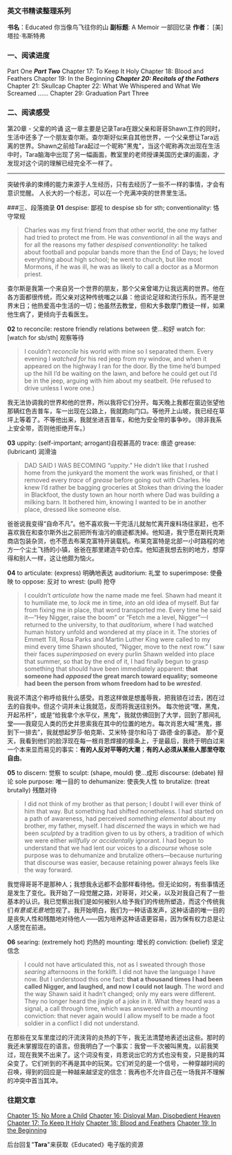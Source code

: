 ### 英文书精读整理系列
**书名**：Educated 你当像鸟飞往你的山
**副标题**:  A Memoir 一部回忆录
**作者**： [美] 塔拉·韦斯特弗

### 一、阅读进度
Part One
***Part Two***
Chapter 17: To Keep It Holy
Chapter 18: Blood and Feathers 
Chapter 19: In the Beginning
***Chapter 20: Recitals of the Fathers*** 
Chapter 21: Skullcap 
Chapter 22: What We Whispered and What We Screamed 
......
Chapter 29: Graduation
Part Three

### 二、阅读感受
第20章 -  父辈的吟诵
这一章主要是记录Tara在跟父亲和哥哥Shawn工作的同时，生活中还多了一个朋友查尔斯。查尔斯好似来自其他世界，一个父亲想让Tara远离的世界。Shawn之前给Tara起过一个昵称"黑鬼"，当这个昵称再次出现在生活中时，Tara脑海中出现了另一幅画面，教室里的老师授课美国历史课的画面，才发现对这个词的理解已经完全不一样了。
- - - - - 
突破传承的束缚的能力来源于人生经历，只有去经历了一些不一样的事情，才会有意识觉醒。
人长大的一个标志，可以在一个充满冲突的世界里生活。

###三、段落摘录
**01**
despise: 鄙视  to despise sb for sth;
conventionality: 恪守常规 
>Charles was my first friend from that other world, the one my father had tried to protect me from. He was *conventional* in all the ways and for all the reasons my father *despised* *conventionality*: he talked about football and popular bands more than the End of Days; he loved everything about high school; he went to church, but like most Mormons, if he was ill, he was as likely to call a doctor as a Mormon priest.

查尔斯是我第一个来自另一个世界的朋友，那个父亲曾竭力让我远离的世界。他在各方面都很传统，而父亲对这种传统嗤之以鼻：他谈论足球和流行乐队，而不是世界末日；他热爱高中生活的一切；他虽然去教堂，但和大多数摩门教徒一样，如果他生病了，更倾向于去看医生。

**02**
to reconcile: restore friendly relations between 使...和好
watch for:  [watch for sb/sth] 观察等待 
>I couldn’t *reconcile* his world with mine so I separated them. Every evening I *watched for* his red jeep from my window, and when it appeared on the highway I ran for the door. By the time he’d bumped up the hill I’d be waiting on the lawn, and before he could get out I’d be in the jeep, arguing with him about my seatbelt. (He refused to drive unless I wore one.)

我无法协调我的世界和他的世界，所以我将它们分开。每天晚上我都在窗边张望他那辆红色吉普车，车一出现在公路上，我就跑向门口。等他开上山坡，我已经在草坪上等着了。不等他出来，我就坐进吉普车，和他为安全带的事争吵。（除非我系上安全带，否则他拒绝开车。）

**03**
uppity: (self-important; arrogant)自视甚高的
trace:  痕迹
grease: (lubricant) 润滑油
>DAD SAID I WAS BECOMING “*uppity*.” He didn’t like that I rushed home from the junkyard the moment the work was finished, or that I removed every *trace* of *grease* before going out with Charles. He knew I’d rather be bagging groceries at Stokes than driving the loader in Blackfoot, the dusty town an hour north where Dad was building a milking barn. It bothered him, knowing I wanted to be in another place, dressed like someone else.

爸爸说我变得“自命不凡”。他不喜欢我一干完活儿就匆忙离开废料场往家赶，也不喜欢我在和查尔斯外出之前把所有油污的痕迹都洗掉。他知道，我宁愿在斯托克斯商店包装杂货，也不愿去布莱克富特开装载机。布莱克富特是北部一小时路程的地方一个尘土飞扬的小镇，爸爸在那里建造牛奶仓库。他知道我想去别的地方，想穿得和别人一样，这让他颇为恼火。

**04**
to articulate:  (express) 明确地表达
auditorium: 礼堂
to superimpose: 使叠映 
to oppose: 反对
to wrest:  (pull) 抢夺
>I couldn’t *articulate* how the name made me feel. Shawn had meant it to humiliate me, to *lock* me in time, *into* an old idea of myself. But far from fixing me in place, that word transported me. 
>Every time he said it—“Hey Nigger, raise the boom” or “Fetch me a level, Nigger”—I returned to the university, to that *auditorium*, where I had watched human history unfold and wondered at my place in it. The stories of Emmett Till, Rosa Parks and Martin Luther King were called to my mind every time Shawn shouted, “Nigger, move to the next row.” 
>I saw their faces *superimposed* on every purlin Shawn welded into place that summer, so that by the end of it, I had finally begun to grasp something that should have been immediately apparent: 
>**that someone had *opposed* the great march toward equality; someone had been the person from whom freedom had to be *wrested***.

我说不清这个称呼给我什么感受。肖恩这样做是想羞辱我，把我锁在过去，困在过去的自我中。但这个词并未让我就范，反而将我送往别外。
每次他说“嘿，黑鬼，开起吊杆”，或是“给我拿个水平仪，黑鬼”，我就仿佛回到了大学，回到了那间礼堂——我窥见人类的历史并思索我在其中的位置的地方。每次肖恩大喊“黑鬼，挪到下一排去”，我就想起罗莎·帕克斯、艾米特·提尔和马丁·路德·金的事迹。
那个夏天，我看到他们的脸浮现在每一根肖恩焊接的檩条上，于是最后，我终于明白过来一个本来显而易见的事实：**有的人反对平等的大潮**；**有的人必须从某些人那里夺取自由**。

**05**
to discern: 觉察
to sculpt: (shape, mould) 使…成形
discourse:  (debate) 辩论
sole purpose: 唯一目的
to dehumanize:  使丧失人性 
to brutalize: (treat brutally) 残酷对待
>I did not think of my brother as that person; I doubt I will ever think of him that way. But something had shifted nonetheless. I had started on a path of awareness, had perceived *something elemental* about my brother, my father, myself. I had *discerned* the ways in which we had been *sculpted* by a tradition given to us by others, a tradition of which we were either *willfully or accidentally* ignorant. 
>I had begun to understand that we had lent our voices to a *discourse* whose sole purpose was to dehumanize and brutalize others—because nurturing that discourse was easier, because retaining power always feels like the way forward.

我觉得哥哥不是那种人；我想我永远都不会那样看待他。但无论如何，有些事情还是发生了变化。我开始了一段觉醒之路，对哥哥，对父亲，以及对我自己有了一些基本的认识。我已觉察出我们是如何被别人给予我们的传统所塑造，而这个传统我们*有意或无意地*忽视了。我开始明白，我们为一种话语发声，这种话语的唯一目的是丧失人性和残酷地对待他人——因为培养这种话语更容易，因为保有权力总是让人感觉在前进。

**06**
searing: (extremely hot) 灼热的
mounting:  增长的
conviction: (belief) 坚定信念 
>I could not have articulated this, not as I sweated through those *searing* afternoons in the forklift. I did not have the language I have now. But I understood this one fact: **that a thousand times I had been called Nigger, and laughed, and now I could not laugh**. The word and the way Shawn said it hadn’t changed; only my ears were different. They no longer heard the jingle of a joke in it. What they heard was a signal, a call through time, which was answered with a *mounting* conviction: that never again would I allow myself to be made a foot soldier in a conflict I did not understand.

在那些在叉车里度过的汗流浃背的炎热的下午，我无法清楚地表述出这些。那时的我还未掌握现在的语言。但我明白了一个事实：我曾一千次被叫黑鬼，以前我笑过，现在我笑不出来了。这个词没有变，肖恩说出它的方式也没有变，只是我的耳朵变了。它们听到的不再是其中的玩笑。它们听见的是一个信号，一种穿越时间的召唤，得到的回应是一种越来越坚定的信念：我再也不允许自己在一场我并不理解的冲突中首当其冲。


### 往期文章
[Chapter 15: No More a Child](https://mp.weixin.qq.com/s/Un4UQV4ZrgTwEqUAFf2SAw)
[Chapter 16: Disloyal Man, Disobedient Heaven](https://mp.weixin.qq.com/s/CKZs714oybnqJ3GGpZrLrw)
[Chapter 17: To Keep It Holy](https://mp.weixin.qq.com/s/6lOaaP10y97ZLerwid_aPg)
[Chapter 18: Blood and Feathers](https://mp.weixin.qq.com/s/gaMImt4GhFrR0ONhFPh63w)
[Chapter 19: In the Beginning](https://mp.weixin.qq.com/s/luL1asUIPF7ShjIwikshnw)

后台回复"**Tara**"来获取《Educated》电子版的资源
